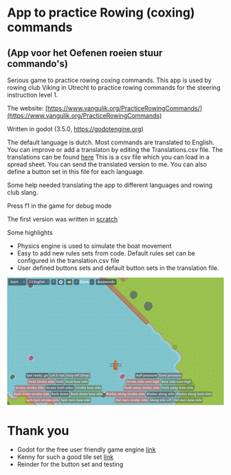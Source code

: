 # App to practice Rowing (coxing) commands
## (App voor het Oefenen roeien stuur commando's)

Serious game to practice rowing coxing commands. This app is used by rowing club Viking in Utrecht to practice rowing commands for the steering instruction level 1.

The website:
[https://www.vangulik.org/PracticeRowingCommands/](https://www.vangulik.org/PracticeRowingCommands)

Written in godot (3.5.0, https://godotengine.org)

The default language is dutch. Most commands are translated to English. You can improve or add a translaton by editing the  Translations.csv file.
The translations can be found [here](/src/translations/Translations.csv) This is a csv file which you can load in a spread sheet. You can send the translated version to me.
You can also define a button set in this file for each language.

Some help needed translating the app to different languages and rowing club slang.

Press f1 in the game for debug mode

The first version was written in [scratch](https://scratch.mit.edu/projects/578632637/)

Some highlights
* Physics engine is used to simulate the boat movement
* Easy to add new rules sets from code. Default rules set can be configured in the translation.csv file
* User defined buttons sets and default button sets in the translation file.

![Screenshot](art/Screenshot.jpg)

# Thank you 

* Godot for the free user friendly game engine [link](https://godotengine.org/)
* Kenny for such a good tile set [link](https://www.kenney.nl/assets/rpg-base)
* Reinder for the button set and testing
